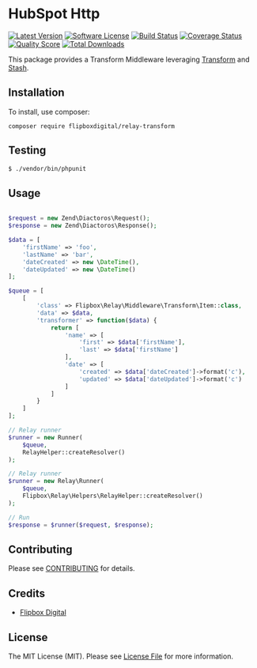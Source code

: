 # HubSpot Http
[![Latest Version](https://img.shields.io/github/release/flipbox/relay-transform.svg?style=flat-square)](https://github.com/flipbox/relay-transform/releases)
[![Software License](https://img.shields.io/badge/license-MIT-brightgreen.svg?style=flat-square)](LICENSE.md)
[![Build Status](https://img.shields.io/travis/flipbox/relay-transform/master.svg?style=flat-square)](https://travis-ci.org/flipbox/relay-transform)
[![Coverage Status](https://img.shields.io/scrutinizer/coverage/g/flipbox/relay-transform.svg?style=flat-square)](https://scrutinizer-ci.com/g/flipbox/relay-transform/code-structure)
[![Quality Score](https://img.shields.io/scrutinizer/g/flipbox/relay-transform.svg?style=flat-square)](https://scrutinizer-ci.com/g/flipbox/relay-transform)
[![Total Downloads](https://img.shields.io/packagist/dt/flipboxdigital/relay-transform.svg?style=flat-square)](https://packagist.org/packages/league/relay-transform)

This package provides a Transform Middleware leveraging [Transform](https://github.com/flipbox/transform) and [Stash](https://github.com/tedious/Stash).

## Installation

To install, use composer:

```
composer require flipboxdigital/relay-transform
```

## Testing

``` bash
$ ./vendor/bin/phpunit
```

## Usage

```php

$request = new Zend\Diactoros\Request();
$response = new Zend\Diactoros\Response();

$data = [
    'firstName' => 'foo',
    'lastName' => 'bar',
    'dateCreated' => new \DateTime(),
    'dateUpdated' => new \DateTime()
];

$queue = [
    [
        'class' => Flipbox\Relay\Middleware\Transform\Item::class,
        'data' => $data,
        'transformer' => function($data) {
            return [
                'name' => [
                    'first' => $data['firstName'],
                    'last' => $data['firstName']
                ],
                'date' => [
                    'created' => $data['dateCreated']->format('c'),
                    'updated' => $data['dateUpdated']->format('c')
                ]
            ]
        }
    ]
];

// Relay runner
$runner = new Runner(
    $queue,
    RelayHelper::createResolver()
);

// Relay runner
$runner = new Relay\Runner(
    $queue,
    Flipbox\Relay\Helpers\RelayHelper::createResolver()
);

// Run
$response = $runner($request, $response);

```

## Contributing

Please see [CONTRIBUTING](https://github.com/flipbox/relay-transform/blob/master/CONTRIBUTING.md) for details.


## Credits

- [Flipbox Digital](https://github.com/flipbox)

## License

The MIT License (MIT). Please see [License File](https://github.com/flipbox/relay-transform/blob/master/LICENSE) for more information.
